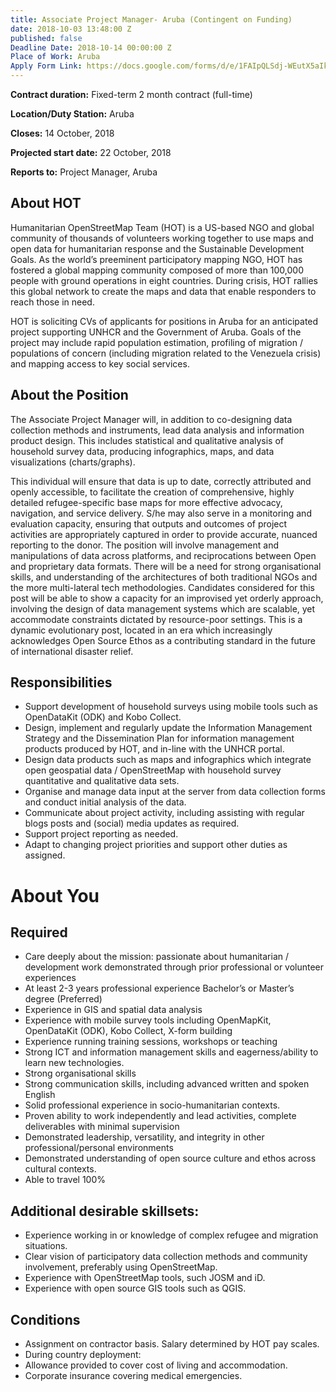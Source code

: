 ```yaml
---
title: Associate Project Manager- Aruba (Contingent on Funding)
date: 2018-10-03 13:48:00 Z
published: false
Deadline Date: 2018-10-14 00:00:00 Z
Place of Work: Aruba
Apply Form Link: https://docs.google.com/forms/d/e/1FAIpQLSdj-WEutX5aIkvy2wRqyffgFfSLyI4NgDRZ5GYPiQK6y2TuKQ/viewform
---
```


**Contract duration:** Fixed-term 2 month contract (full-time)

**Location/Duty Station:** Aruba

**Closes:** 14 October, 2018

**Projected start date:** 22 October, 2018

**Reports to:** Project Manager, Aruba

## About HOT
Humanitarian OpenStreetMap Team (HOT) is a US-based NGO and global community of thousands of volunteers working together to use maps and open data for humanitarian response and the Sustainable Development Goals. As the world’s preeminent participatory mapping NGO, HOT has fostered a global mapping community composed of more than 100,000 people with ground operations in eight countries. During crisis, HOT rallies this global network to create the maps and data that enable responders to reach those in need.

HOT is soliciting CVs of applicants for positions in Aruba for an anticipated project supporting UNHCR and the Government of Aruba. Goals of the project may include rapid population estimation, profiling of migration / populations of concern (including migration related to the Venezuela crisis) and mapping access to key social services.
 
## About the Position
The Associate Project Manager will, in addition to co-designing data collection methods and instruments, lead data analysis and information product design. This includes statistical and qualitative analysis of household survey data, producing infographics, maps, and data visualizations (charts/graphs). 

This individual will ensure that data is up to date, correctly attributed and openly accessible, to facilitate the creation of comprehensive, highly detailed refugee-specific base maps for more effective advocacy, navigation, and service delivery.
S/he may also serve in a monitoring and evaluation capacity, ensuring that outputs and outcomes of project activities are appropriately captured in order to provide accurate, nuanced reporting to the donor. The position will involve management and manipulations of data across platforms, and reciprocations between Open and proprietary data formats. 
There will be a need for strong organisational skills, and understanding of the architectures of both traditional NGOs and the more multi-lateral tech methodologies. Candidates considered for this post will be able to show a capacity for an improvised yet orderly approach, involving the design of data management systems which are scalable, yet accommodate constraints dictated by resource-poor settings. This is a dynamic evolutionary post, located in an era which increasingly acknowledges Open Source Ethos as a contributing standard in the future of international disaster relief. 


## Responsibilities
* Support development of household surveys using mobile tools such as OpenDataKit (ODK) and Kobo Collect.
* Design, implement and regularly update the Information Management Strategy and the Dissemination Plan for information management products produced by HOT, and in-line with the UNHCR portal.
* Design data products such as maps and infographics which integrate open geospatial data / OpenStreetMap with household survey quantitative and qualitative data sets.
* Organise and manage data input at the server from data collection forms and conduct initial analysis of the data.
* Communicate about project activity, including assisting with regular blogs posts and (social) media updates as required.
* Support project reporting as needed.
* Adapt to changing project priorities and support other duties as assigned.

 
# About You

## Required
* Care deeply about the mission: passionate about humanitarian / development work demonstrated through prior professional or volunteer experiences
* At least 2-3 years professional experience
Bachelor’s or Master’s degree (Preferred)
* Experience in GIS and spatial data analysis
* Experience with mobile survey tools including OpenMapKit, OpenDataKit (ODK), Kobo Collect, X-form building
* Experience running training sessions, workshops or teaching
* Strong ICT and information management skills and eagerness/ability to learn new technologies.
* Strong organisational skills
* Strong communication skills, including advanced written and spoken English
* Solid professional experience in socio-humanitarian contexts.
* Proven ability to work independently and lead activities, complete deliverables with minimal supervision
* Demonstrated leadership, versatility, and integrity in other professional/personal environments
* Demonstrated understanding of open source culture and ethos across cultural contexts.
* Able to travel 100%

## Additional desirable skillsets:
* Experience working in or knowledge of complex refugee and migration situations.
* Clear vision of participatory data collection methods and community involvement, preferably using OpenStreetMap.
* Experience with OpenStreetMap tools, such JOSM and iD.
* Experience with open source GIS tools such as QGIS.

## Conditions
* Assignment on contractor basis. Salary determined by HOT pay scales.
* During country deployment:
* Allowance provided to cover cost of living and accommodation.
* Corporate insurance covering medical emergencies.
